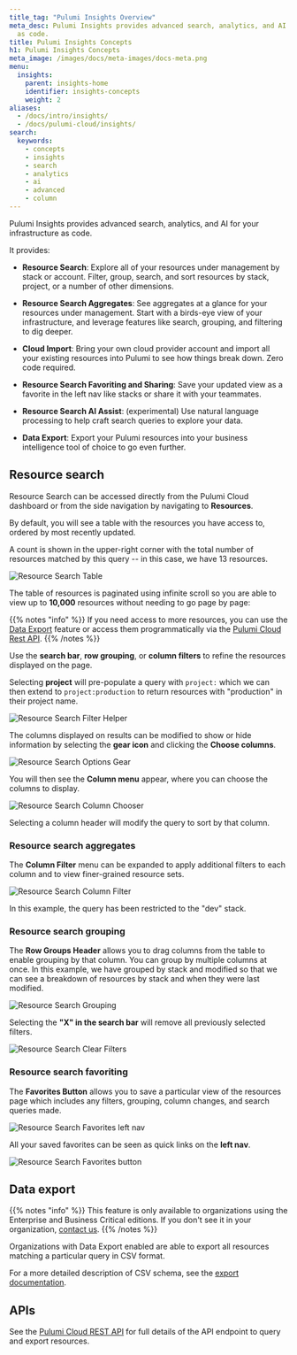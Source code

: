 ```yaml
---
title_tag: "Pulumi Insights Overview"
meta_desc: Pulumi Insights provides advanced search, analytics, and AI for your infrastructure
  as code.
title: Pulumi Insights Concepts
h1: Pulumi Insights Concepts
meta_image: /images/docs/meta-images/docs-meta.png
menu:
  insights:
    parent: insights-home
    identifier: insights-concepts
    weight: 2
aliases:
  - /docs/intro/insights/
  - /docs/pulumi-cloud/insights/
search:
  keywords:
    - concepts
    - insights
    - search
    - analytics
    - ai
    - advanced
    - column
---
```


Pulumi Insights provides advanced search, analytics, and AI for your infrastructure as code.

It provides:

- **Resource Search**: Explore all of your resources under management by stack or account.
  Filter, group, search, and sort resources by stack, project, or a number of other dimensions.

- **Resource Search Aggregates**: See aggregates at a glance for your resources under management.
  Start with a birds-eye view of your infrastructure, and leverage features like search, grouping, and filtering to dig deeper.

- **Cloud Import**: Bring your own cloud provider account and import all your existing resources into Pulumi to see how things break down. Zero code required.

- **Resource Search Favoriting and Sharing**: Save your updated view as a favorite in the left nav like stacks or share it with your teammates.

- **Resource Search AI Assist**: (experimental) Use natural language processing to help craft search queries to explore your data.

- **Data Export**: Export your Pulumi resources into your business intelligence tool of choice to go even further.

## Resource search

Resource Search can be accessed directly from the Pulumi Cloud dashboard or from the side navigation by navigating to **Resources**.

By default, you will see a table with the resources you have access to, ordered by most recently updated.

A count is shown in the upper-right corner with the total number of resources matched by this query -- in this case, we have 13 resources.

![Resource Search Table](/docs/insights/assets/search-table-v2.png)

The table of resources is paginated using infinite scroll so you are able to view up to **10,000** resources without needing to go page by page:

{{% notes "info" %}}
If you need access to more resources, you can use the [Data Export](/docs/insights/export/) feature or access them programmatically via the [Pulumi Cloud Rest API](/docs/pulumi-cloud/cloud-rest-api#resource-search).
{{% /notes %}}

Use the **search bar**, **row grouping**, or **column filters** to refine the resources displayed on the page.

Selecting **project** will pre-populate a query with `project:` which we can then extend to `project:production` to return resources with "production" in their project name.

![Resource Search Filter Helper](/docs/insights/assets/search-filter-helper.png)

The columns displayed on results can be modified to show or hide information by selecting the **gear icon** and clicking the **Choose columns**.

![Resource Search Options Gear](/docs/insights/assets/gear-icon-dropdown.png)

You will then see the **Column menu** appear, where you can choose the columns to display.

![Resource Search Column Chooser](/docs/insights/assets/column-chooser.png)

Selecting a column header will modify the query to sort by that column.

### Resource search aggregates

The **Column Filter** menu can be expanded to apply additional filters to each column and to view finer-grained resource sets.

![Resource Search Column Filter](/docs/insights/assets/column-filter.png)

In this example, the query has been restricted to the "dev" stack.

### Resource search grouping

The **Row Groups Header** allows you to drag columns from the table to enable grouping by that column. You can group by multiple columns at once. In this example, we have grouped by stack and modified so that we can see a breakdown of resources by stack and when they were last modified.

![Resource Search Grouping](/docs/insights/assets/resource-search-grouping.png)

Selecting the **"X" in the search bar** will remove all previously selected filters.

![Resource Search Clear Filters](/docs/insights/assets/clear-search.png)

### Resource search favoriting

The **Favorites Button** allows you to save a particular view of the resources page which includes any filters, grouping, column changes, and search queries made.

![Resource Search Favorites left nav](/docs/insights/assets/favorites-left-nav.png)

All your saved favorites can be seen as quick links on the **left nav**.

![Resource Search Favorites button](/docs/insights/assets/favorites-button.png)

## Data export

{{% notes "info" %}}
This feature is only available to organizations using the Enterprise and Business Critical editions.
If you don't see it in your organization, [contact us](/contact?form=sales).
{{% /notes %}}

Organizations with Data Export enabled are able to export all resources matching a particular query in CSV format.

For a more detailed description of CSV schema, see the [export documentation](/docs/insights/export/).

## APIs

See the [Pulumi Cloud REST API](/docs/pulumi-cloud/cloud-rest-api#resource-search) for full details of the API endpoint to query and export resources.

